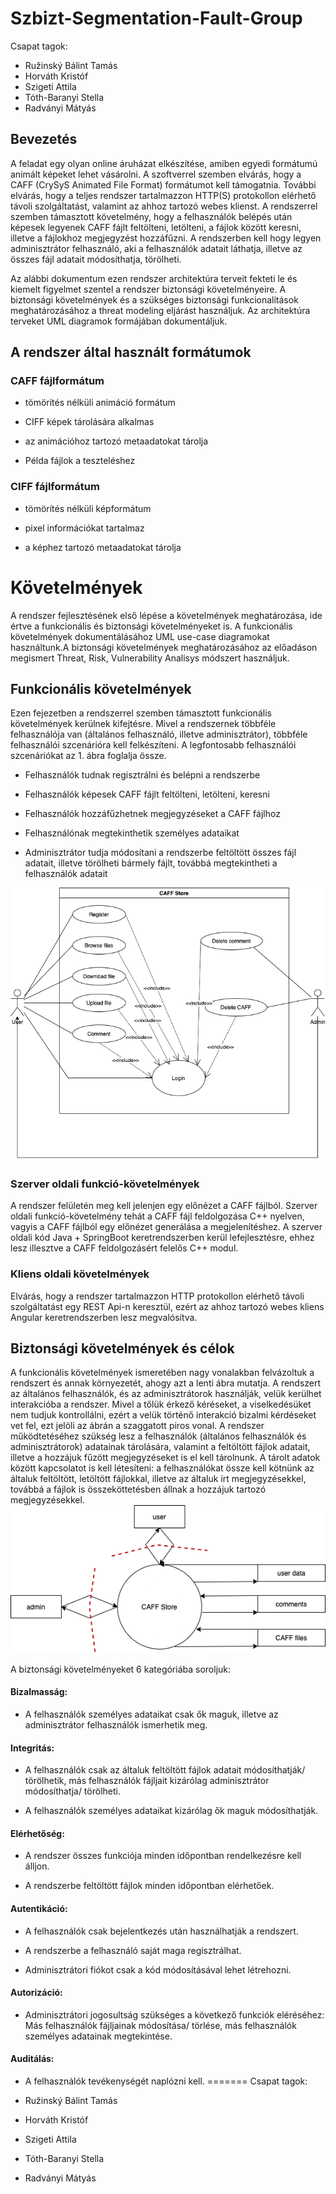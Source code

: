 # Szbizt-Segmentation-Fault-Group

Csapat tagok:

-   Ružinský Bálint Tamás
-   Horváth Kristóf
-   Szigeti Attila
-   Tóth-Baranyi Stella
-   Radványi Mátyás
 


## Bevezetés
A feladat egy olyan online áruházat elkészítése, amiben egyedi formátumú animált képeket lehet vásárolni. A szoftverrel szemben elvárás, hogy a CAFF (CrySyS Animated File Format) formátumot kell támogatnia. További elvárás, hogy a teljes rendszer tartalmazzon HTTP(S) protokollon elérhető távoli szolgáltatást, valamint az ahhoz tartozó webes klienst. A rendszerrel szemben támasztott követelmény, hogy a felhasználók belépés után képesek legyenek CAFF fájlt feltölteni, letölteni, a fájlok között keresni, illetve a fájlokhoz megjegyzést hozzáfűzni. A rendszerben kell hogy legyen adminisztrátor felhasználó, aki a felhasználók adatait láthatja, illetve az összes fájl adatait módosíthatja, törölheti.

Az alábbi dokumentum ezen rendszer architektúra terveit fekteti le és kiemelt figyelmet szentel a rendszer biztonsági követelményeire. A biztonsági követelmények és a szükséges biztonsági funkcionalitások meghatározásához a threat modeling eljárást használjuk. Az architektúra terveket UML diagramok formájában dokumentáljuk.

## A rendszer által használt formátumok

### CAFF fájlformátum

-   tömörítés nélküli animáció formátum
    
-   CIFF képek tárolására alkalmas
    
-   az animációhoz tartozó metaadatokat tárolja
    
-   Példa fájlok a teszteléshez
    

### CIFF fájlformátum

-   tömörítés nélküli képformátum
    
-   pixel információkat tartalmaz
    
-   a képhez tartozó metaadatokat tárolja
 # Követelmények

A rendszer fejlesztésének első lépése a követelmények meghatározása, ide értve a funkcionális és biztonsági követelményeket is. A funkcionális követelmények dokumentálásához UML use-case diagramokat használtunk.A biztonsági követelmények meghatározásához az előadáson megismert Threat, Risk, Vulnerability Analisys módszert használjuk.

## Funkcionális követelmények

Ezen fejezetben a rendszerrel szemben támasztott funkcionális követelmények kerülnek kifejtésre. Mivel a rendszernek többféle felhasználója van (általános felhasználó, illetve adminisztrátor), többféle felhasználói szcenárióra kell felkészíteni. A legfontosabb felhasználói szcenáriókat az 1. ábra foglalja össze.

-   Felhasználók tudnak regisztrálni és belépni a rendszerbe
    
-   Felhasználók képesek CAFF fájlt feltölteni, letölteni, keresni
    
-   Felhasználók hozzáfűzhetnek megjegyzéseket a CAFF fájlhoz
    
-   Felhasználónak megtekinthetik személyes adataikat
    
-   Adminisztrátor  tudja módosítani a rendszerbe feltöltött összes fájl adatait, illetve törölheti bármely fájlt, továbbá megtekintheti a felhasználók adatait

![use case diagram](https://github.com/Mradvanyi123/Szbizt-Segmentation-Fault-Group/blob/Mradvanyi123-patch-1/use_case.drawio.png)

### Szerver oldali funkció-követelmények

A rendszer felületén meg kell jelenjen egy előnézet a CAFF fájlból. Szerver oldali funkció-követelmény tehát a CAFF fájl feldolgozása C++ nyelven, vagyis a CAFF fájlból egy előnézet generálása a megjelenítéshez. A szerver oldali kód Java + SpringBoot keretrendszerben kerül lefejlesztésre, ehhez lesz illesztve a CAFF feldolgozásért felelős C++ modul.

### Kliens oldali követelmények

Elvárás, hogy a rendszer tartalmazzon HTTP protokollon elérhető távoli szolgáltatást egy REST Api-n keresztül, ezért az ahhoz tartozó webes kliens Angular keretrendszerben lesz megvalósítva.
## Biztonsági követelmények és célok

A funkcionális követelmények ismeretében nagy vonalakban felvázoltuk a rendszert és annak környezetét, ahogy azt a lenti ábra mutatja. A rendszert az általános felhasználók, és az adminisztrátorok használják, velük kerülhet interakcióba a rendszer. Mivel a tőlük érkező kéréseket, a viselkedésüket nem tudjuk kontrollálni, ezért a velük történő interakció bizalmi kérdéseket vet fel, ezt jelöli az ábrán a szaggatott piros vonal. A rendszer működtetéséhez szükség lesz a felhasználók (általános felhasználók és adminisztrátorok) adatainak tárolására, valamint a feltöltött fájlok adatait, illetve a hozzájuk fűzött megjegyzéseket is el kell tárolnunk. A tárolt adatok között kapcsolatot is kell létesíteni: a felhasználókat össze kell kötnünk az általuk feltöltött, letöltött fájlokkal, illetve az általuk írt megjegyzésekkel, továbbá a fájlok is összeköttetésben állnak a hozzájuk tartozó megjegyzésekkel.
![caff store system](https://github.com/Mradvanyi123/Szbizt-Segmentation-Fault-Group/blob/szigetiatti-specs-1/system.png)

A biztonsági követelményeket 6 kategóriába soroljuk:
#### Bizalmasság:

-   A felhasználók személyes adataikat csak ők maguk, illetve az adminisztrátor felhasználók ismerhetik meg.
    

#### Integritás:

-   A felhasználók csak az általuk feltöltött fájlok adatait módosíthatják/ törölhetik, más felhasználók fájljait kizárólag adminisztrátor módosíthatja/ törölheti.
    
-   A felhasználók személyes adataikat kizárólag ők maguk módosíthatják.
    

#### Elérhetőség:

-   A rendszer összes funkciója minden időpontban rendelkezésre kell álljon.
    
-   A rendszerbe feltöltött fájlok minden időpontban elérhetőek.
    

#### Autentikáció:

-   A felhasználók csak bejelentkezés után használhatják a rendszert.
    
-   A rendszerbe a felhasználó saját maga regisztrálhat.
    
-   Adminisztrátori fiókot csak a kód módosításával lehet létrehozni.
    

#### Autorizáció:

-   Adminisztrátori jogosultság szükséges a következő funkciók eléréséhez: Más felhasználók fájljainak módosítása/ törlése, más felhasználók személyes adatainak megtekintése.
    

#### Auditálás:

-   A felhasználók tevékenységét naplózni kell.
=======
  Csapat tagok:

 - Ružinský Bálint Tamás
 - Horváth Kristóf
 - Szigeti Attila
 - Tóth-Baranyi Stella
 - Radványi Mátyás
